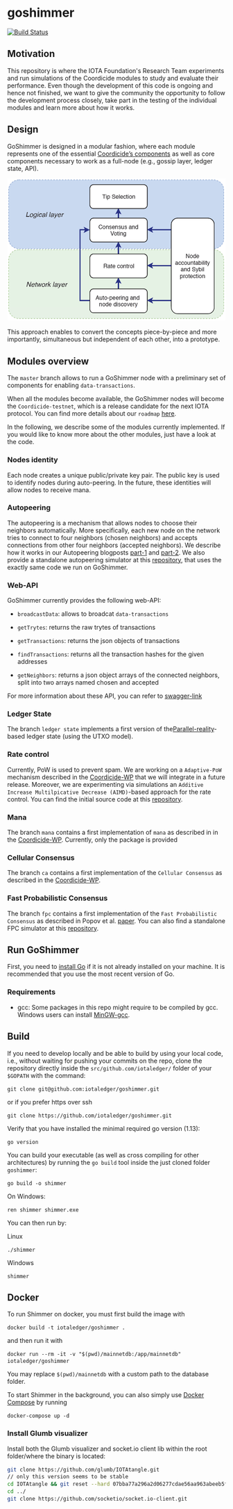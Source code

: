 # goshimmer

[![Build Status](https://travis-ci.org/iotaledger/goshimmer.svg?branch=master)](https://travis-ci.org/iotaledger/goshimmer)

## Motivation

This repository is where the IOTA Foundation's Research Team experiments and run simulations of the Coordicide modules to study and evaluate their performance.
Even though the development of this code is ongoing and hence not finished, we want to give the community the opportunity to follow the development process closely, take part in the testing of the individual modules and learn more about how it works.

## Design

GoShimmer is  designed  in  a  modular  fashion,  where  each  module  represents one of the essential [Coordicide’s components](https://coordicide.iota.org/) as well as core components necessary  to  work  as  a  full-node  (e.g.,  gossip  layer,  ledger  state,  API).  

![alt text](images/building-blocks.png "Coordicide blueprint")


This approach enables to convert the concepts piece-by-piece and more importantly, simultaneous but independent of each other, into a prototype.

## Modules overview

The `master` branch allows to run a GoShimmer node with a preliminary set of components for enabling `data-transactions`.

When all the modules become available, the GoShimmer nodes will become the `Coordicide-testnet`, which is a release candidate for the next IOTA protocol. You can find more details about our `roadmap` [here](https://roadmap.iota.org/).

In the following, we describe some of the modules currently implemented. If you would like to know more about the other modules, just have a look at the code.

### Nodes identity
Each node creates a unique public/private key pair. The public key is used to identify nodes during auto-peering. In the future, these identities will allow nodes to receive mana.

### Autopeering 
The autopeering is a mechanism that allows nodes to choose their neighbors automatically. More specifically, each new node on the network tries to connect to four neighbors (chosen neighbors) and accepts connections from other four neighbors (accepted neighbors). We describe how it works in our Autopeering blogposts [part-1](https://blog.iota.org/coordicide-update-autopeering-part-1-fc72e21c7e11) and [part-2](https://blog.iota.org/coordicide-update-autopeering-part-2-4e462ba68bd). 
We also provide a standalone autopeering simulator at this [repository](https://github.com/iotaledger/autopeering-sim), that uses the exactly same code we run on GoShimmer.

### Web-API
GoShimmer currently provides the following web-API:

* `broadcastData`: allows to broadcat `data-transactions`

* `getTrytes`: returns the raw trytes of transactions

* `getTransactions`: returns the json objects of transactions

* `findTransactions`: returns all the transaction hashes for the given addresses

* `getNeighbors`: returns a json object arrays of the connected neighbors, split into two arrays named chosen and accepted

For more information about these API, you can refer to [swagger-link]()

### Ledger State

The branch `ledger state` implements a first version of the[Parallel-reality](https://iota.cafe/t/parallel-reality-based-ledger-state-using-utxo/261)-based ledger state (using the UTXO model). 

### Rate control

Currently, PoW is used to prevent spam. We are working on a `Adaptive-PoW` mechanism described in the [Coordicide-WP](https://coordicide.iota.org/) that we will integrate in a future release. Moreover, we are experimenting via simulations an `Additive Increase Multilpicative Decrease (AIMD)`-based approach for the rate control. You can find the initial source code at this [repository](https://github.com/andypandypi/IOTARateControl). 

### Mana

The branch `mana` contains a first implementation of `mana` as described in in the [Coordicide-WP](https://coordicide.iota.org/). Currently, only the package is provided

### Cellular Consensus 

The branch `ca` contains a first implementation of the `Cellular Consensus` as described in the [Coordicide-WP](https://coordicide.iota.org/).

### Fast Probabilistic Consensus

The branch `fpc` contains a first implementation of the `Fast Probabilistic Consensus` as described in Popov et al. [paper](https://arxiv.org/pdf/1905.10895.pdf). 
You can also find a standalone FPC simulator at this [repository](https://github.com/iotaledger/fpc-sim).


## Run GoShimmer

First, you need to [install Go](https://golang.org/doc/install) if it is not already installed on your machine. It is recommended that you use the most recent version of Go.

### Requirements

- gcc: Some packages in this repo might require to be compiled by gcc. Windows users can install [MinGW-gcc](http://tdm-gcc.tdragon.net/download). 


## Build

If you need to develop locally and be able to build by using your local code, i.e., without waiting for pushing your commits on the repo, clone the repository directly inside the `src/github.com/iotaledger/` folder of your `$GOPATH` with the command:

```
git clone git@github.com:iotaledger/goshimmer.git
```

or if you prefer https over ssh

```
git clone https://github.com/iotaledger/goshimmer.git
```

Verify that you have installed the minimal required go version (1.13):
```
go version
```

You can build your executable (as well as cross compiling for other architectures) by running the `go build` tool inside the just cloned folder `goshimmer`:

```
go build -o shimmer
```

On Windows:
```
ren shimmer shimmer.exe
```

You can then run by:

Linux
```
./shimmer
```

Windows
```
shimmer
```

## Docker

To run Shimmer on docker, you must first build the image with
```
docker build -t iotaledger/goshimmer .
```
and then run it with
```
docker run --rm -it -v "$(pwd)/mainnetdb:/app/mainnetdb" iotaledger/goshimmer
```
You may replace `$(pwd)/mainnetdb` with a custom path to the database folder.

To start Shimmer in the background, you can also simply use [Docker Compose](https://docs.docker.com/compose/) by running
```
docker-compose up -d
```

### Install Glumb visualizer

Install both the Glumb visualizer and socket.io client lib within the root folder/where the binary is located:
```bash
git clone https://github.com/glumb/IOTAtangle.git
// only this version seems to be stable
cd IOTAtangle && git reset --hard 07bba77a296a2d06277cdae56aa963abeeb5f66e 
cd ../
git clone https://github.com/socketio/socket.io-client.git
```

